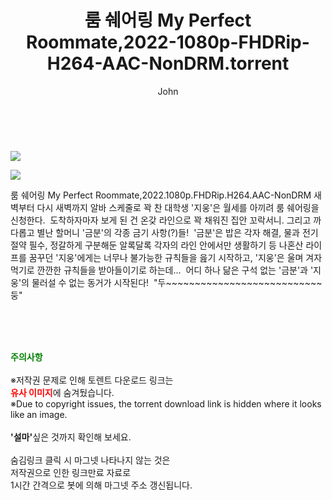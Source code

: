 ﻿---
layout: post
title:  "    룸 쉐어링 My Perfect Roommate,2022-1080p-FHDRip-H264-AAC-NonDRM.torrent"
author: John
categories: [ 영화 ]
tags: [  ]
image: https://torrentrj54.com/uploadfile/full/020b860edec5f9ea2b07e4b67f81cf37c424194e.jpg"/></p><p><img src="https://torrentrj54.com/uploadfile/full/c0ca041995dcd9691bebea0a2e0cd1c6f9d9416b.jpg 
description: "    룸 쉐어링 My Perfect Roommate,2022-1080p-FHDRip-H264-AAC-NonDRM torrent 정보 공유"
toc: true
toc_sticky: true
---

<br>
<p><img src="https://torrentrj54.com/uploadfile/full/020b860edec5f9ea2b07e4b67f81cf37c424194e.jpg"/></p><p><img src="https://torrentrj54.com/uploadfile/full/c0ca041995dcd9691bebea0a2e0cd1c6f9d9416b.jpg"/></p>
 룸 쉐어링 My Perfect Roommate,2022.1080p.FHDRip.H264.AAC-NonDRM 새벽부터 다시 새벽까지 알바 스케줄로 꽉 찬 대학생 '지웅'은 월세를 아끼려 룸 쉐어링을 신청한다.  도착하자마자 보게 된 건 온갖 라인으로 꽉 채워진 집안 꼬락서니. 그리고 까다롭고 별난 할머니 '금분'의 각종 금기 사항(?)들!  '금분'은 밥은 각자 해결, 물과 전기 절약 필수, 정갈하게 구분해둔 알록달록 각자의 라인 안에서만 생활하기 등 나혼산 라이프를 꿈꾸던 '지웅'에게는 너무나 불가능한 규칙들을 읊기 시작하고, '지웅'은 울며 겨자 먹기로 깐깐한 규칙들을 받아들이기로 하는데...  어디 하나 닮은 구석 없는 '금분'과 '지웅'의 물러설 수 없는 동거가 시작된다!  "두~~~~~~~~~~~~~~~~~~~~~~~~~~~둥" 
    
<br><br><br>
<p data-ke-size="size16"><b><span style="color: green;">주의사항</span></b><br /><br />※저작권 문제로 인해 토렌트 다운로드 링크는<br /><b><span style="color: red;">유사 이미지</span></b>에 숨겨뒀습니다.<br />※Due to copyright issues, the torrent download link is hidden where it looks like an image.<br /><br /><b>'설마'</b>싶은 것까지 확인해 보세요.<br /><br />숨김링크 클릭 시 마그넷 나타나지 않는 것은<br />저작권으로 인한 링크만료 자료로<br />1시간 간격으로 봇에 의해 마그넷 주소 갱신됩니다.</p>

